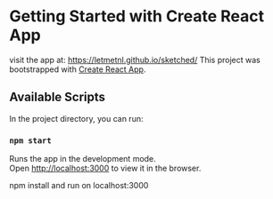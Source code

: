 # Getting Started with Create React App

visit the app at: https://letmetnl.github.io/sketched/
This project was bootstrapped with [Create React App](https://github.com/facebook/create-react-app).

## Available Scripts

In the project directory, you can run:

### `npm start`

Runs the app in the development mode.\
Open [http://localhost:3000](http://localhost:3000) to view it in the browser.

npm install and run on localhost:3000
